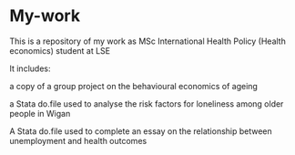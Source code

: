 # My-work

This is a repository of my work as MSc International Health Policy (Health economics) student at LSE

It includes:

a copy of a group project on the behavioural economics of ageing

a Stata do.file used to analyse the risk factors for loneliness among older people in Wigan

A Stata do.file used to complete an essay on the relationship between unemployment and health outcomes

